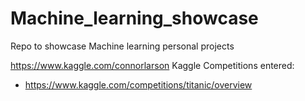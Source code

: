# Machine_learning_showcase
Repo to showcase Machine learning personal projects

https://www.kaggle.com/connorlarson 
Kaggle Competitions entered:
- https://www.kaggle.com/competitions/titanic/overview 

